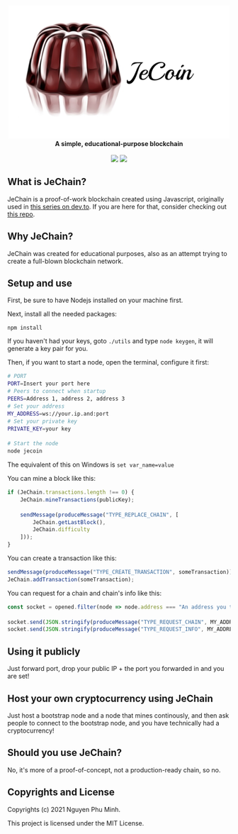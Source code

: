 <div align="center">
	<br/>
	<img src="./assets/extended-logo.png"/>
	<br/>
	<div><b>A simple, educational-purpose blockchain</b></div>
	<br/>
	<a href="https://github.com/nguyenphuminh/JeChain/blob/master/LICENSE.md"><img src="https://img.shields.io/badge/license-MIT-orange.svg"/></a>
	<a href="https://github.com/nguyenphuminh/JeChain/releases"><img src="https://img.shields.io/github/package-json/v/nguyenphuminh/JeChain?label=stable"></a>
</div>

## What is JeChain?
JeChain is a proof-of-work blockchain created using Javascript, originally used in [this series on dev.to](https://dev.to/freakcdev297/series/15322). If you are here for that, consider checking out [this repo](https://github.com/nguyenphuminh/blockchain-tutorial/tree/main/Creating%20a%20blockchain%20in%2060%20lines%20of%20Javascript).

## Why JeChain?
JeChain was created for educational purposes, also as an attempt trying to create a full-blown blockchain network.

## Setup and use
First, be sure to have Nodejs installed on your machine first.

Next, install all the needed packages:
```
npm install
```

If you haven't had your keys, goto `./utils` and type `node keygen`, it will generate a key pair for you. 

Then, if you want to start a node, open the terminal, configure it first:
```sh
# PORT
PORT=Insert your port here
# Peers to connect when startup
PEERS=Address 1, address 2, address 3
# Set your address
MY_ADDRESS=ws://your.ip.and:port
# Set your private key
PRIVATE_KEY=your key

# Start the node
node jecoin
```

The equivalent of this on Windows is `set var_name=value`

You can mine a block like this:
```js
if (JeChain.transactions.length !== 0) {
    JeChain.mineTransactions(publicKey);

    sendMessage(produceMessage("TYPE_REPLACE_CHAIN", [
        JeChain.getLastBlock(),
        JeChain.difficulty
    ]));
}
```

You can create a transaction like this:
```js
sendMessage(produceMessage("TYPE_CREATE_TRANSACTION", someTransaction));
JeChain.addTransaction(someTransaction);
```

You can request for a chain and chain's info like this: 
```js
const socket = opened.filter(node => node.address === "An address you trust")[0].socket;

socket.send(JSON.stringify(produceMessage("TYPE_REQUEST_CHAIN", MY_ADDRESS)));
socket.send(JSON.stringify(produceMessage("TYPE_REQUEST_INFO", MY_ADDRESS)));
```

## Using it publicly
Just forward port, drop your public IP + the port you forwarded in and you are set!

## Host your own cryptocurrency using JeChain
Just host a bootstrap node and a node that mines continously, and then ask people to connect to the bootstrap node, and you have technically had a cryptocurrency!

## Should you use JeChain?
No, it's more of a proof-of-concept, not a production-ready chain, so no.

## Copyrights and License
Copyrights (c) 2021 Nguyen Phu Minh.

This project is licensed under the MIT License.
